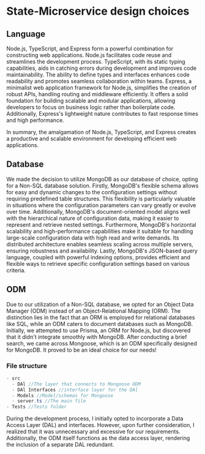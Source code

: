 # State-Microservice design choices

## Language
Node.js, TypeScript, and Express form a powerful combination for constructing web applications. Node.js facilitates code reuse and streamlines the development process. TypeScript, with its static typing capabilities, aids in catching errors during development and improves code maintainability. The ability to define types and interfaces enhances code readability and promotes seamless collaboration within teams. Express, a minimalist web application framework for Node.js, simplifies the creation of robust APIs, handling routing and middleware efficiently. It offers a solid foundation for building scalable and modular applications, allowing developers to focus on business logic rather than boilerplate code. Additionally, Express's lightweight nature contributes to fast response times and high performance. 

In summary, the amalgamation of Node.js, TypeScript, and Express creates a productive and scalable environment for developing efficient web applications.

## Database
We made the decision to utilize MongoDB as our database of choice, opting for a Non-SQL database solution. Firstly, MongoDB's flexible schema allows for easy and dynamic changes to the configuration settings without requiring predefined table structures. This flexibility is particularly valuable in situations where the configuration parameters can vary greatly or evolve over time. Additionally, MongoDB's document-oriented model aligns well with the hierarchical nature of configuration data, making it easier to represent and retrieve nested settings. Furthermore, MongoDB's horizontal scalability and high-performance capabilities make it suitable for handling large-scale configuration data with high read and write demands. Its distributed architecture enables seamless scaling across multiple servers, ensuring robustness and availability. Lastly, MongoDB's JSON-based query language, coupled with powerful indexing options, provides efficient and flexible ways to retrieve specific configuration settings based on various criteria.

## ODM
Due to our utilization of a Non-SQL database, we opted for an Object Data Manager (ODM) instead of an Object-Relational Mapping (ORM). The distinction lies in the fact that an ORM is employed for relational databases like SQL, while an ODM caters to document databases such as MongoDB. Initially, we attempted to use Prisma, an ORM for Node.js, but discovered that it didn't integrate smoothly with MongoDB. After conducting a brief search, we came across Mongoose, which is an ODM specifically designed for MongoDB. It proved to be an ideal choice for our needs!

### File structure
```c#
- src
  - DAl //The layer that connects to Mongoose ODM
  - DAl Interfaces //interface layer for the DAl
  - Models //Model/schemas for Mongoose 
  - server.ts //The main file
- Tests //Tests folder
```
During the development process, I initially opted to incorporate a Data Access Layer (DAL) and interfaces. However, upon further consideration, I realized that it was unnecessary and excessive for our requirements. Additionally, the ODM itself functions as the data access layer, rendering the inclusion of a separate DAL redundant.
